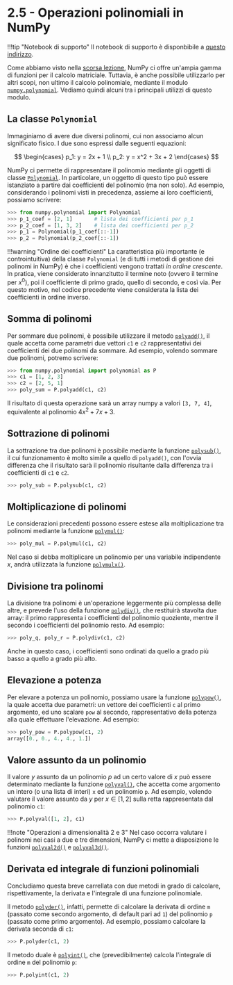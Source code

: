 # 2.5 - Operazioni polinomiali in NumPy

!!!tip "Notebook di supporto"
    Il notebook di supporto è disponbibile a [questo indirizzo](../../../notebooks/02_numpy_polynomials.ipynb).

Come abbiamo visto nella [scorsa lezione](../04_algebra/lecture.md), NumPy ci offre un'ampia gamma di funzioni per il calcolo matriciale. Tuttavia, è anche possibile utilizzarlo per altri scopi, non ultimo il calcolo polinomiale, mediante il modulo [`numpy.polynomial`](https://numpy.org/doc/stable/reference/routines.polynomials.html). Vediamo quindi alcuni tra i principali utilizzi di questo modulo.

## La classe `Polynomial`

Immaginiamo di avere due diversi polinomi, cui non associamo alcun significato fisico. I due sono espressi dalle seguenti equazioni:

$$
\begin{cases}
p_1: y = 2x + 1 \\
p_2: y = x^2 + 3x + 2
\end{cases}
$$

NumPy ci permette di rappresentare il polinomio mediante gli oggetti di classe [`Polynomial`](https://numpy.org/doc/stable/reference/generated/numpy.polynomial.polynomial.Polynomial.html#numpy.polynomial.polynomial.Polynomial). In particolare, un oggetto di questo tipo può essere istanziato a partire dai coefficienti del polinomio (ma non solo). Ad esempio, considerando i polinomi visti in precedenza, assieme ai loro coefficienti, possiamo scrivere:

```py
>>> from numpy.polynomial import Polynomial
>>> p_1_coef = [2, 1]       # lista dei coefficienti per p_1
>>> p_2_coef = [1, 3, 2]    # lista dei coefficienti per p_2
>>> p_1 = Polynomial(p_1_coef[::-1])
>>> p_2 = Polynomial(p_2_coef[::-1])
```

!!!warning "Ordine dei coefficienti"
    La caratteristica più importante (e controintuitiva) della classe `Polynomial` (e di tutti i metodi di gestione dei polinomi in NumPy) è che i coefficienti vengono trattati *in ordine crescente*. In pratica, viene considerato innanzitutto il termine noto (ovvero il termine per $x^0$), poi il coefficiente di primo grado, quello di secondo, e così via. Per questo motivo, nel codice precedente viene considerata la lista dei coefficienti in ordine inverso.

## Somma di polinomi

Per sommare due polinomi, è possibile utilizzare il metodo [`polyadd()`](https://numpy.org/doc/stable/reference/generated/numpy.polynomial.polynomial.polyadd.html#numpy.polynomial.polynomial.polyadd), il quale accetta come parametri due vettori `c1` e `c2` rappresentativi dei coefficienti dei due polinomi da sommare. Ad esempio, volendo sommare due polinomi, potremo scrivere:

```py
>>> from numpy.polynomial import polynomial as P
>>> c1 = [1, 2, 3]
>>> c2 = [2, 5, 1]
>>> poly_sum = P.polyadd(c1, c2)
```

Il risultato di questa operazione sarà un array numpy a valori `[3, 7, 4]`, equivalente al polinomio $4x^2 + 7x + 3$.

## Sottrazione di polinomi

La sottrazione tra due polinomi è possibile mediante la funzione [`polysub()`](https://numpy.org/doc/stable/reference/generated/numpy.polynomial.polynomial.polysub.html#numpy-polynomial-polynomial-polysub), il cui funzionamento è molto simile a quello di `polyadd()`, con l'ovvia differenza che il risultato sarà il polinomio risultante dalla differenza tra i coefficienti di `c1` e `c2`.

```py
>>> poly_sub = P.polysub(c1, c2)
```

## Moltiplicazione di polinomi

Le considerazioni precedenti possono essere estese alla moltiplicazione tra polinomi mediante la funzione [`polymul()`](https://numpy.org/doc/stable/reference/generated/numpy.polynomial.polynomial.polymul.html):

```py
>>> poly_mul = P.polymul(c1, c2)
```

Nel caso si debba moltiplicare un polinomio per una variabile indipendente $x$, andrà utilizzata la funzione [`polymulx()`](https://numpy.org/doc/stable/reference/generated/numpy.polynomial.polynomial.polymulx.html).

## Divisione tra polinomi

La divisione tra polinomi è un'operazione leggermente più complessa delle altre, e prevede l'uso della funzione [`polydiv()`](https://numpy.org/doc/stable/reference/generated/numpy.polynomial.polynomial.polymulx.html), che restituirà stavolta due array: il primo rappresenta i coefficienti del polinomio quoziente, mentre il secondo i coefficienti del polinomio resto. Ad esempio:

```py
>>> poly_q, poly_r = P.polydiv(c1, c2)
```

Anche in questo caso, i coefficienti sono ordinati da quello a grado più basso a quello a grado più alto.

## Elevazione a potenza

Per elevare a potenza un polinomio, possiamo usare la funzione [`polypow()`](https://numpy.org/doc/stable/reference/generated/numpy.polynomial.polynomial.polypow.html), la quale accetta due parametri: un vettore dei coefficienti `c` al primo argomento, ed uno scalare `pow` al secondo, rappresentativo della potenza alla quale effettuare l'elevazione. Ad esempio:

```py
>>> poly_pow = P.polypow(c1, 2)
array([0., 0., 4., 4., 1.])
```

## Valore assunto da un polinomio

Il valore $y$ assunto da un polinomio $p$ ad un certo valore di $x$ può essere determinato mediante la funzione [`polyval()`](https://numpy.org/doc/stable/reference/generated/numpy.polynomial.polynomial.polyval.html), che accetta come argomento un intero (o una lista di interi) `x` ed un polinomio `p`. Ad esempio, volendo valutare il valore assunto da $y$ per $x \in [1, 2]$ sulla retta rappresentata dal polinomio `c1`:

```py
>>> P.polyval([1, 2], c1)
```

!!!note "Operazioni a dimensionalità 2 e 3"
    Nel caso occorra valutare i polinomi nei casi a due e tre dimensioni, NumPy ci mette a disposizione le funzioni [`polyval2d()`](https://numpy.org/doc/stable/reference/generated/numpy.polynomial.polynomial.polyval2d.html) e [`polyval3d()`](https://numpy.org/doc/stable/reference/generated/numpy.polynomial.polynomial.polyval3d.html).

## Derivata ed integrale di funzioni polinomiali

Concludiamo questa breve carrellata con due metodi in grado di calcolare, rispettivamente, la derivata e l'integrale di una funzione polinomiale.

Il metodo [`polyder()`](https://numpy.org/doc/stable/reference/generated/numpy.polynomial.polynomial.polyder.html#numpy.polynomial.polynomial.polyder), infatti, permette di calcolare la derivata di ordine `m` (passato come secondo argomento, di default pari ad `1`) del polinomio `p` (passato come primo argomento). Ad esempio, possiamo calcolare la derivata seconda di `c1`:

```py
>>> P.polyder(c1, 2)
```

Il metodo duale è [`polyint()`](https://numpy.org/doc/stable/reference/generated/numpy.polynomial.polynomial.polyint.html#numpy.polynomial.polynomial.polyint), che (prevedibilmente) calcola l'integrale di ordine `m` del polinomio `p`:

```py
>>> P.polyint(c1, 2)
```
